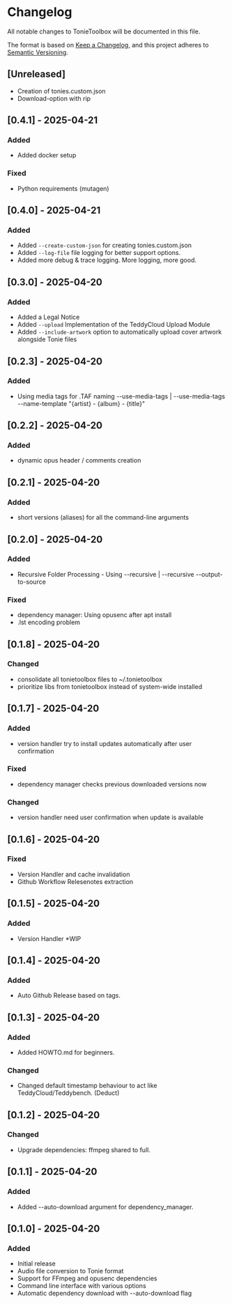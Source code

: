 # Changelog

All notable changes to TonieToolbox will be documented in this file.

The format is based on [Keep a Changelog](https://keepachangelog.com/en/1.0.0/),
and this project adheres to [Semantic Versioning](https://semver.org/spec/v2.0.0.html).

## [Unreleased]
- Creation of tonies.custom.json
- Download-option with rip

## [0.4.1] - 2025-04-21
### Added
- Added docker setup
### Fixed
- Python requirements (mutagen)
## [0.4.0] - 2025-04-21
### Added
- Added `--create-custom-json` for creating tonies.custom.json
- Added `--log-file` file logging for better support options.
- Added more debug & trace logging. More logging, more good.
## [0.3.0] - 2025-04-20
### Added
- Added a Legal Notice
- Added `--upload` Implementation of the TeddyCloud Upload Module 
- Added `--include-artwork` option to automatically upload cover artwork alongside Tonie files
## [0.2.3] - 2025-04-20
### Added
- Using media tags for .TAF naming --use-media-tags | --use-media-tags --name-template "{artist} - {album} - {title}"
## [0.2.2] - 2025-04-20
### Added
- dynamic opus header / comments creation
## [0.2.1] - 2025-04-20
### Added
- short versions (aliases) for all the command-line arguments
## [0.2.0] - 2025-04-20
### Added
- Recursive Folder Processing - Using --recursive | --recursive --output-to-source
### Fixed
- dependency manager: Using opusenc after apt install
- .lst encoding problem
## [0.1.8] - 2025-04-20
### Changed
- consolidate all tonietoolbox files to ~/.tonietoolbox
- prioritize libs from tonietoolbox instead of system-wide installed
## [0.1.7] - 2025-04-20
### Added
- version handler try to install updates automatically after user confirmation
### Fixed
- dependency manager checks previous downloaded versions now
### Changed
- version handler need user confirmation when update is available
## [0.1.6] - 2025-04-20
### Fixed
- Version Handler and cache invalidation
- Github Workflow Relesenotes extraction
## [0.1.5] - 2025-04-20
### Added
- Version Handler *WIP
## [0.1.4] - 2025-04-20
### Added
- Auto Github Release based on tags.
## [0.1.3] - 2025-04-20
### Added
- Added HOWTO.md for beginners.
### Changed
- Changed default timestamp behaviour to act like TeddyCloud/Teddybench. (Deduct)
## [0.1.2] - 2025-04-20
### Changed
- Upgrade dependencies: ffmpeg shared to full.
## [0.1.1] - 2025-04-20
### Added
- Added --auto-download argument for dependency_manager.
## [0.1.0] - 2025-04-20
### Added
- Initial release
- Audio file conversion to Tonie format
- Support for FFmpeg and opusenc dependencies
- Command line interface with various options
- Automatic dependency download with --auto-download flag
